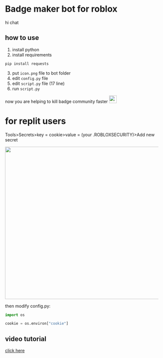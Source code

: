 # Badge maker bot for roblox

hi chat

## how to use

1. install python
2. install requirements
```python
pip install requests
```
3. put `icon.png` file to bot folder
4. edit `config.py` file
5. edit `script.py` file (17 line)
6. run `script.py`

now you are helping to kill badge community faster <img src="https://i.imgur.com/Av033Sn.png" width="25px" height="25px">

# for replit users

Tools>Secrets>key = cookie>value = (your .ROBLOXSECURITY)>Add new secret

<img src="https://i.imgur.com/AaEtIlz.png" width="600px" height="500px">

then modify config.py:
```python
import os

cookie = os.environ["cookie"]
```

## video tutorial

<a href="https://cdn.discordapp.com/attachments/1009245678909788201/1010670568112132217/NVIDIA_Share_QY0wJYsanN.mp4">click here</a>
